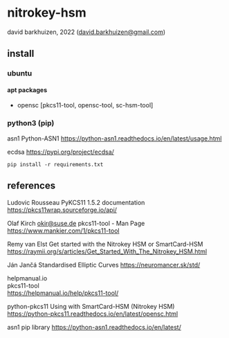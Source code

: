 # nitrokey-hsm
david barkhuizen, 2022 (david.barkhuizen@gmail.com)    

## install

### ubuntu

#### apt packages

- opensc [pkcs11-tool, opensc-tool, sc-hsm-tool]  

### python3 (pip)

asn1
Python-ASN1 
https://python-asn1.readthedocs.io/en/latest/usage.html

ecdsa
https://pypi.org/project/ecdsa/

    pip install -r requirements.txt

## references

Ludovic Rousseau 
PyKCS11 1.5.2 documentation 
https://pkcs11wrap.sourceforge.io/api/

Olaf Kirch <okir@suse.de>
pkcs11-tool - Man Page
https://www.mankier.com/1/pkcs11-tool

Remy van Elst
Get started with the Nitrokey HSM or SmartCard-HSM
https://raymii.org/s/articles/Get_Started_With_The_Nitrokey_HSM.html

Ján Jančá
Standardised Elliptic Curves
https://neuromancer.sk/std/

helpmanual.io  
pkcs11-tool  
https://helpmanual.io/help/pkcs11-tool/  

python-pkcs11
Using with SmartCard-HSM (Nitrokey HSM)  
https://python-pkcs11.readthedocs.io/en/latest/opensc.html  

asn1 pip library
https://python-asn1.readthedocs.io/en/latest/
